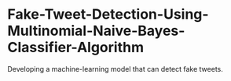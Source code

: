 # Fake-Tweet-Detection-Using-Multinomial-Naive-Bayes-Classifier-Algorithm
Developing a machine-learning model that can detect fake tweets.
